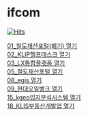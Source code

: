 # ifcom

[![Hits](https://hits.seeyoufarm.com/api/count/incr/badge.svg?url=https%3A%2F%2Fgithub.com%2Fgjbae1212%2Fhit-counter&count_bg=%23FF8000&title_bg=%23000000&icon=&icon_color=%23E7E7E7&title=hits&edge_flat=false)](https://hits.seeyoufarm.com)


<a href="https://j45bongsik.github.io/ifcom/01_철도재산포털(폐기)/kr/build/html/00_coding_list.html">01_철도재산포털(폐기) 열기</a>
<br>
<a href="https://j45bongsik.github.io/ifcom/02_KLIP헬프데스크/KLIP헬프데스크/build/html/00_coding_list.html">02_KLIP헬프데스크 열기</a>
<br>
<a href="https://j45bongsik.github.io/ifcom/03_LX통합플랫폼/LX통합플랫폼/관리자N/lx/build/html/00_coding_list.html">03_LX통합플랫폼 열기</a>
<br>
<a href="https://j45bongsik.github.io/ifcom/05_철도재산포털/kr-potal/build/html/00_coding_list.html">05_철도재산포털 열기</a>
<br>
<a href="https://j45bongsik.github.io/ifcom/08_egis/egis/build/html/00_coding_list.html">08_egis 열기</a>
<br>
<a href="https://j45bongsik.github.io/ifcom/09_현대오일뱅크/oilbank/build/html/00_coding_list.html">09_현대오일뱅크 열기</a>
<br>
<a href="https://j45bongsik.github.io/ifcom/15_kgeo입지분석시스템/kgeop/build/html/00_coding_list.html">15_kgeo입지분석시스템 열기</a>
<br>
<a href="https://j45bongsik.github.io/ifcom/18_KLIS부동산개발업/부동산개발업/build/html/00_coding_list.html">18_KLIS부동산개발업 열기</a>


